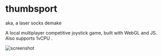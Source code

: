 # thumbsport

aka, a laser socks demake

A local multiplayer competitive joystick game, built with WebGL and JS.
Also supports 1vCPU .

![screenshot](https://i.imgur.com/lXWrYHe.png)
